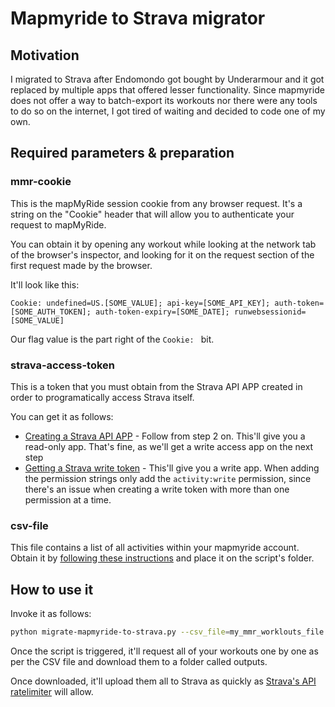 # Mapmyride to Strava migrator

## Motivation

I migrated to Strava after Endomondo got bought by Underarmour and it got replaced by multiple apps that offered lesser functionality. Since mapmyride does not offer a way to batch-export its workouts nor there were any tools to do so on the internet, I got tired of waiting and decided to code one of my own.

## Required parameters & preparation

### mmr-cookie

This is the mapMyRide session cookie from any browser request. It's a string on the "Cookie" header that will allow you to authenticate your request to mapMyRide. 

You can obtain it by opening any workout while looking at the network tab of the browser's inspector, and looking for it on the request section of the first request made by the browser.

It'll look like this:

```text
Cookie: undefined=US.[SOME_VALUE]; api-key=[SOME_API_KEY]; auth-token=[SOME_AUTH_TOKEN]; auth-token-expiry=[SOME_DATE]; runwebsessionid=[SOME_VALUE]
```

Our flag value is the part right of the `Cookie: ` bit.

### strava-access-token

This is a token that you must obtain from the Strava API APP created in order to programatically access Strava itself. 

You can get it as follows:

- [Creating a Strava API APP](https://developers.strava.com/docs/getting-started/#account) - Follow from step 2 on. This'll give you a read-only app. That's fine, as we'll get a write access app on the next step
- [Getting a Strava write token](https://yizeng.me/2017/01/11/get-a-strava-api-access-token-with-write-permission/) - This'll give you a write app. When adding the permission strings only add the `activity:write` permission, since there's an issue when creating a write token with more than one permission at a time.

### csv-file

This file contains a list of all activities within your mapmyride account. Obtain it by [following these instructions](https://support.mapmyfitness.com/hc/en-us/articles/1500009118782-Export-Workout-Data) and place it on the script's folder.

## How to use it

Invoke it as follows: 

```bash
python migrate-mapmyride-to-strava.py --csv_file=my_mmr_worklouts_file.csv --mmr_cookie="session cookie on a string" --strava-access-token="access token with activity:write permission"
```

Once the script is triggered, it'll request all of your workouts one by one as per the CSV file and download them to a folder called outputs.

Once downloaded, it'll upload them all to Strava as quickly as [Strava's API ratelimiter](https://developers.strava.com/docs/getting-started/#basic) will allow.
